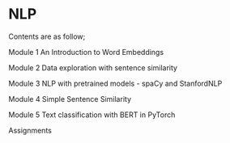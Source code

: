 # NLP

Contents are as follow;

Module 1 An Introduction to Word Embeddings

Module 2 Data exploration with sentence similarity

Module 3 NLP with pretrained models - spaCy and StanfordNLP

Module 4 Simple Sentence Similarity

Module 5 Text classification with BERT in PyTorch

Assignments
